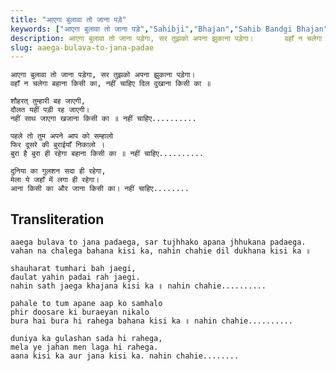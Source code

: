 ```yaml
---
title: "आएगा बुलावा तो जाना पड़े"
keywords: ["आएगा बुलावा तो जाना पड़े","Sahibji","Bhajan","Sahib Bandgi Bhajan","Sant Kabir Bhajan","bhajan lyrics","साहिब बंदगी भजन","भजन"]
description: आएगा बुलावा तो जाना पड़ेगा, सर तुझको अपना झुकाना पड़ेगा।       वहाँ न चलेगा बहाना किसी का, नहीं चाहिए दिल दुखाना किसी का ॥          शौहरत्‌ तुम्हारी
slug: aaega-bulava-to-jana-padae
---
```


  
    आएगा बुलावा तो जाना पड़ेगा, सर तुझको अपना झुकाना पड़ेगा।  
    वहाँ न चलेगा बहाना किसी का, नहीं चाहिए दिल दुखाना किसी का ॥  
  
    शौहरत्‌ तुम्हारी बह जाएगी,  
    दौलत यहीं पड़ी रह जाएगी।  
    नहीं साथ जाएगा खजाना किसी का ॥ नहीं चाहिए..........  
  
    पहले तो तुम अपने आप को सम्हालो  
    फिर दूसरे की बुराईयाँ निकालो ।  
    बुरा है बुरा ही रहेगा बहाना किसी का ॥ नहीं चाहिए..........  
  
    दुनिया का गुलशन सदा ही रहेगा,  
    मेला ये जहाँ में लगा ही रहेगा।  
    आना किसी का और जाना किसी का। नहीं चाहिए........  


## Transliteration

  
    aaega bulava to jana padaega, sar tujhhako apana jhhukana padaega.  
    vahan na chalega bahana kisi ka, nahin chahie dil dukhana kisi ka ॥  
  
    shauharat‌ tumhari bah jaegi,  
    daulat yahin padai rah jaegi.  
    nahin sath jaega khajana kisi ka ॥ nahin chahie..........  
  
    pahale to tum apane aap ko samhalo  
    phir doosare ki buraeyan nikalo  
    bura hai bura hi rahega bahana kisi ka ॥ nahin chahie..........  
  
    duniya ka gulashan sada hi rahega,  
    mela ye jahan men laga hi rahega.  
    aana kisi ka aur jana kisi ka. nahin chahie........  

  